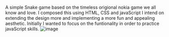 A simple Snake game based on the timeless origional nokia game we all know and love.
I composed this using HTML, CSS and javaScript
I intend on extending the design more and implementing a more fun and appealing aesthetic. 
Initially I wanted to focus on the funtionality in order to practice javaScript skills.
![image](https://github.com/mlync87/snake-game/assets/112760708/40fbaee6-188f-4174-9b6d-e37f302d3ea6)
